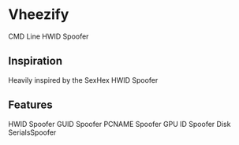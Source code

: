 # Vheezify
CMD Line HWID Spoofer
## Inspiration
Heavily inspired by the SexHex HWID Spoofer
## Features
HWID Spoofer
GUID Spoofer
PCNAME Spoofer
GPU ID Spoofer
Disk SerialsSpoofer
